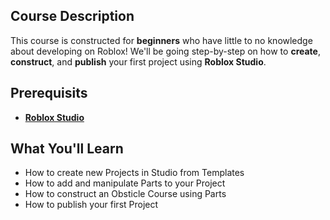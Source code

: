 ## Course Description

This course is constructed for **beginners** who have little to no knowledge about developing on Roblox! We'll be going step-by-step on how to **create**, **construct**, and **publish** your first project using **Roblox Studio**.

## Prerequisits

- **[Roblox Studio](https://www.roblox.com/create)**

## What You'll Learn

* How to create new Projects in Studio from Templates
* How to add and manipulate Parts to your Project
* How to construct an Obsticle Course using Parts
* How to publish your first Project